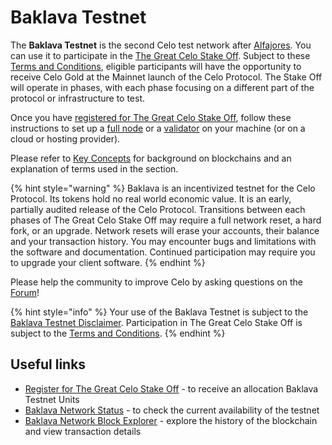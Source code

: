 # Baklava Testnet

The **Baklava Testnet** is the second Celo test network after [Alfajores](alfajores-testnet.md). You can use it to participate in the [The Great Celo Stake Off](https://forum.celo.org/t/the-great-celo-stake-off-the-details/136). Subject to these [Terms and Conditions](https://docs.google.com/document/d/1b5SzeRbq60nx50NeezAEMpwLkaBDQ9hjZc0QAh4Mbdk/), eligible participants will have the opportunity to receive Celo Gold at the Mainnet launch of the Celo Protocol. The Stake Off will operate in phases, with each phase focusing on a different part of the protocol or infrastructure to test.

Once you have [registered for The Great Celo Stake Off](https://docs.google.com/forms/d/e/1FAIpQLSfbn5hTJ4UIWpN92-o2qMTUB0UnrFsL0fm97XqGe4VhhN_r5A/viewform), follow these instructions to set up a [full node](running-a-full-node.md) or a [validator](running-a-validator.md) on your machine \(or on a cloud or hosting provider\).

Please refer to [Key Concepts](../overview.md#background-and-key-concepts) for background on blockchains and an explanation of terms used in the section.

{% hint style="warning" %}
Baklava is an incentivized testnet for the Celo Protocol. Its tokens hold no real world economic value. It is an early, partially audited release of the Celo Protocol. Transitions between each phases of The Great Celo Stake Off may require a full network reset, a hard fork, or an upgrade. Network resets will erase your accounts, their balance and your transaction history. You may encounter bugs and limitations with the software and documentation. Continued participation may require you to upgrade your client software.
{% endhint %}

Please help the community to improve Celo by asking questions on the [Forum](https://forum.celo.org/c/baklava-testnet)!

{% hint style="info" %}
Your use of the Baklava Testnet is subject to the [Baklava Testnet Disclaimer](../important-information/baklava-testnet-disclaimer.md). Participation in The Great Celo Stake Off is subject to the [Terms and Conditions](https://docs.google.com/document/d/1b5SzeRbq60nx50NeezAEMpwLkaBDQ9hjZc0QAh4Mbdk/).
{% endhint %}

## Useful links

- [Register for The Great Celo Stake Off](https://docs.google.com/forms/d/e/1FAIpQLSfbn5hTJ4UIWpN92-o2qMTUB0UnrFsL0fm97XqGe4VhhN_r5A/viewform) - to receive an allocation Baklava Testnet Units
- [Baklava Network Status](https://baklava-celostats.celo-testnet.org) - to check the current availability of the testnet
- [Baklava Network Block Explorer](https://baklava-blockscout.celo-testnet.org) - explore the history of the blockchain and view transaction details

